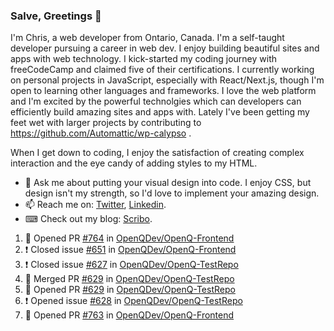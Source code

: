 ### Salve, Greetings 👋

I'm Chris, a web developer from Ontario, Canada. I'm a self-taught developer pursuing a career in web dev. I enjoy building beautiful sites and apps with web technology.
I kick-started my coding journey with freeCodeCamp and claimed five of their certifications.  I currently working on personal projects in JavaScript, especially with React/Next.js, though I'm open to learning other languages and frameworks. I love the web platform and I'm excited by the powerful technolgies which can developers can efficiently build amazing sites and apps with. Lately I've been getting my feet wet with larger projects by contributing to https://github.com/Automattic/wp-calypso .

When I get down to coding, I enjoy the satisfaction of creating complex interaction and the eye candy of adding styles to my HTML. 

- 💬 Ask me about putting your visual design into code. I enjoy CSS, but design isn't my strength, so I'd love to implement your amazing design.
- 📫 Reach me on: [Twitter](https://twitter.com/Christo28120856), [Linkedin](https://www.linkedin.com/in/christopher-stevers-07b9a5204/).
- ⌨ Check out my blog: [Scribo](https://christopherstevers.cf).
<!--
**Christopher-Stevers/Christopher-Stevers** is a ✨ _special_ ✨ repository because its `README.md` (this file) appears on your GitHub profile.

Here are some ideas to get you started:

- 🔭 I’m currently working on ...
- 🌱 I’m currently learning ...
- 👯 I’m looking to collaborate on ...
- 🤔 I’m looking for help with ...
- 😄 Pronouns: ...
- ⚡ Fun fact: ...
-->

<!--START_SECTION:activity-->
1. 💪 Opened PR [#764](https://github.com/OpenQDev/OpenQ-Frontend/pull/764) in [OpenQDev/OpenQ-Frontend](https://github.com/OpenQDev/OpenQ-Frontend)
2. ❗️ Closed issue [#651](https://github.com/OpenQDev/OpenQ-Frontend/issues/651) in [OpenQDev/OpenQ-Frontend](https://github.com/OpenQDev/OpenQ-Frontend)
3. ❗️ Closed issue [#627](https://github.com/OpenQDev/OpenQ-TestRepo/issues/627) in [OpenQDev/OpenQ-TestRepo](https://github.com/OpenQDev/OpenQ-TestRepo)
4. 🎉 Merged PR [#629](https://github.com/OpenQDev/OpenQ-TestRepo/pull/629) in [OpenQDev/OpenQ-TestRepo](https://github.com/OpenQDev/OpenQ-TestRepo)
5. 💪 Opened PR [#629](https://github.com/OpenQDev/OpenQ-TestRepo/pull/629) in [OpenQDev/OpenQ-TestRepo](https://github.com/OpenQDev/OpenQ-TestRepo)
6. ❗️ Opened issue [#628](https://github.com/OpenQDev/OpenQ-TestRepo/issues/628) in [OpenQDev/OpenQ-TestRepo](https://github.com/OpenQDev/OpenQ-TestRepo)
7. 💪 Opened PR [#763](https://github.com/OpenQDev/OpenQ-Frontend/pull/763) in [OpenQDev/OpenQ-Frontend](https://github.com/OpenQDev/OpenQ-Frontend)
<!--END_SECTION:activity-->
